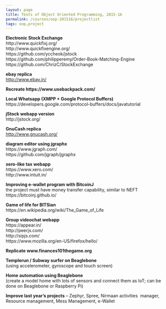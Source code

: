 ```yaml
---
layout: page
title: Tests of Object Oriented Programming, 2015-16
permalink: /courses/oop-201516/projectlist
tags: oop,project
---
```

<p><strong>Electronic Stock Exchange</strong><br />
http://www.quickfixj.org/<br />
http://www.quickfixengine.org/<br />
https://github.com/yccheok/jstock<br />
https://github.com/philipperemy/Order-Book-Matching-Engine<br />
https://github.com/ChrizC/StockExchange</p>
<p><strong>ebay replica</strong><br />
<a href="http://www.ebay.in/">http://www.ebay.in/</a></p>
<p><strong>Recreate https://www.usebackpack.com/</strong></p>
<p><strong>Local Whatsapp (XMPP + Google Protocol Buffers)<br />
</strong>https://developers.google.com/protocol-buffers/docs/javatutorial</p>
<p><strong>jStock webapp version</strong><br />
http://jstock.org/</p>
<p><strong>GnuCash replica</strong><br />
<a href="http://www.gnucash.org/">http://www.gnucash.org/</a></p>
<p><strong>diagram editor using jgraphx</strong><br />
https://www.jgraph.com/<br />
https://github.com/jgraph/jgraphx</p>
<p><strong>xero-like tax webapp</strong><br />
https://www.xero.com/<br />
http://www.intuit.in/</p>
<p><strong>Improving e-wallet program with BitcoinJ<br />
</strong>the project must have money transfer capability, similar to NEFT<br />
https://bitcoinj.github.io/</p>
<p><strong>Game of life for BITSian<br />
</strong>https://en.wikipedia.org/wiki/The_Game_of_Life</p>
<p><strong>Group videochat webapp</strong><br />
https://appear.in/<br />
http://peerjs.com/<br />
http://sipjs.com/<br />
https://www.mozilla.org/en-US/firefox/hello/</p>
<p><strong>Replicate www.finances101thegame.org</strong></p>
<p><strong>Templerun / Subway surfer on Beaglebone</strong><br />
(using accelerometer, gyroscope and touch screen)</p>
<p><strong>Home automation using Beaglebone</strong><br />
(create a model home with lots of sensors and connect them as IoT; can be done on Beaglebone or Raspberry Pi)</p>
<p><strong>Improve last year’s projects</strong> – Zephyr, Spree, Nirmaan activities  manager, Resource management, Mess Management, e-Wallet</p>
